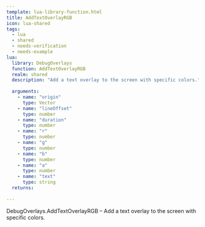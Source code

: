 ```yaml
---
template: lua-library-function.html
title: AddTextOverlayRGB
icon: lua-shared
tags:
  - lua
  - shared
  - needs-verification
  - needs-example
lua:
  library: DebugOverlays
  function: AddTextOverlayRGB
  realm: shared
  description: "Add a text overlay to the screen with specific colors."
  
  arguments:
    - name: "origin"
      type: Vector
    - name: "lineOffset"
      type: number
    - name: "duration"
      type: number
    - name: "r"
      type: number
    - name: "g"
      type: number
    - name: "b"
      type: number
    - name: "a"
      type: number
    - name: "text"
      type: string
  returns:
    
---
```


<div class="lua__search__keywords">
DebugOverlays.AddTextOverlayRGB &#x2013; Add a text overlay to the screen with specific colors.
</div>
